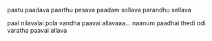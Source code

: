 paatu paadava
paarthu pesava
paadam sollava
parandhu sellava

paal nilavalai pola vandha paavai allavaaa...
naanum paadhai thedi odi varatha paavai allava
